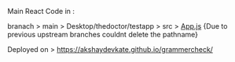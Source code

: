 

Main React Code in : 

branach > main > Desktop/thedoctor/testapp > src > [App.js](https://github.com/AkshayDevkate/grammercheck/blob/main/Desktop/thedoctor/testapp/src/App.js) {Due to previous upstream branches couldnt delete the pathname}


Deployed on > https://akshaydevkate.github.io/grammercheck/



